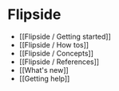 # Flipside

* [[Flipside / Getting started]]
* [[Flipside / How tos]]
* [[Flipside / Concepts]]
* [[Flipside / References]]
* [[What's new]]
* [[Getting help]]
